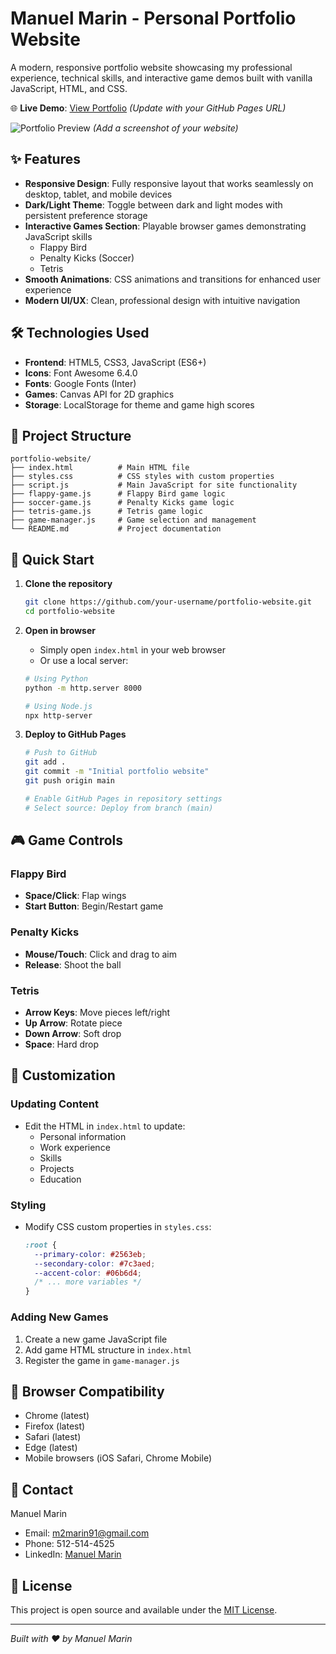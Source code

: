 # Manuel Marin - Personal Portfolio Website

A modern, responsive portfolio website showcasing my professional experience, technical skills, and interactive game demos built with vanilla JavaScript, HTML, and CSS.

🌐 **Live Demo**: [View Portfolio](https://manuel2marin17.github.io/resume/) *(Update with your GitHub Pages URL)*

![Portfolio Preview](preview.png) *(Add a screenshot of your website)*

## ✨ Features

- **Responsive Design**: Fully responsive layout that works seamlessly on desktop, tablet, and mobile devices
- **Dark/Light Theme**: Toggle between dark and light modes with persistent preference storage
- **Interactive Games Section**: Playable browser games demonstrating JavaScript skills
  - Flappy Bird
  - Penalty Kicks (Soccer)
  - Tetris
- **Smooth Animations**: CSS animations and transitions for enhanced user experience
- **Modern UI/UX**: Clean, professional design with intuitive navigation

## 🛠️ Technologies Used

- **Frontend**: HTML5, CSS3, JavaScript (ES6+)
- **Icons**: Font Awesome 6.4.0
- **Fonts**: Google Fonts (Inter)
- **Games**: Canvas API for 2D graphics
- **Storage**: LocalStorage for theme and game high scores

## 📂 Project Structure

```
portfolio-website/
├── index.html          # Main HTML file
├── styles.css          # CSS styles with custom properties
├── script.js           # Main JavaScript for site functionality
├── flappy-game.js      # Flappy Bird game logic
├── soccer-game.js      # Penalty Kicks game logic
├── tetris-game.js      # Tetris game logic
├── game-manager.js     # Game selection and management
└── README.md           # Project documentation
```

## 🚀 Quick Start

1. **Clone the repository**
   ```bash
   git clone https://github.com/your-username/portfolio-website.git
   cd portfolio-website
   ```

2. **Open in browser**
   - Simply open `index.html` in your web browser
   - Or use a local server:
   ```bash
   # Using Python
   python -m http.server 8000
   
   # Using Node.js
   npx http-server
   ```

3. **Deploy to GitHub Pages**
   ```bash
   # Push to GitHub
   git add .
   git commit -m "Initial portfolio website"
   git push origin main
   
   # Enable GitHub Pages in repository settings
   # Select source: Deploy from branch (main)
   ```

## 🎮 Game Controls

### Flappy Bird
- **Space/Click**: Flap wings
- **Start Button**: Begin/Restart game

### Penalty Kicks
- **Mouse/Touch**: Click and drag to aim
- **Release**: Shoot the ball

### Tetris
- **Arrow Keys**: Move pieces left/right
- **Up Arrow**: Rotate piece
- **Down Arrow**: Soft drop
- **Space**: Hard drop

## 🎨 Customization

### Updating Content
- Edit the HTML in `index.html` to update:
  - Personal information
  - Work experience
  - Skills
  - Projects
  - Education

### Styling
- Modify CSS custom properties in `styles.css`:
  ```css
  :root {
    --primary-color: #2563eb;
    --secondary-color: #7c3aed;
    --accent-color: #06b6d4;
    /* ... more variables */
  }
  ```

### Adding New Games
1. Create a new game JavaScript file
2. Add game HTML structure in `index.html`
3. Register the game in `game-manager.js`

## 📱 Browser Compatibility

- Chrome (latest)
- Firefox (latest)
- Safari (latest)
- Edge (latest)
- Mobile browsers (iOS Safari, Chrome Mobile)

## 🤝 Contact

Manuel Marin
- Email: m2marin91@gmail.com
- Phone: 512-514-4525
- LinkedIn: [Manuel Marin](https://linkedin.com/in/manuel-marin)

## 📄 License

This project is open source and available under the [MIT License](LICENSE).

---

*Built with ❤️ by Manuel Marin*